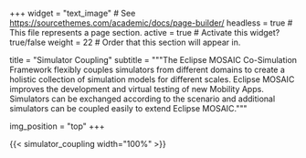 +++
widget = "text_image"  # See https://sourcethemes.com/academic/docs/page-builder/
headless = true  # This file represents a page section.
active = true  # Activate this widget? true/false
weight = 22  # Order that this section will appear in.

title = "Simulator Coupling"
subtitle = """The Eclipse MOSAIC Co-Simulation Framework flexibly couples simulators from different domains to create a holistic collection of
simulation models for different scales. Eclipse MOSAIC improves the development and virtual testing of new Mobility Apps.
Simulators can be exchanged according to the scenario and additional simulators can be coupled easily to extend Eclipse MOSAIC."""

img_position = "top"
+++

[//]: # (**The Eclipse MOSAIC Co-Simulation Framework flexibly couples simulators from different domains to create a holistic collection of)

[//]: # (simulation models for different scales. Eclipse MOSAIC improves the development and virtual testing of new Mobility Apps.)

[//]: # (Simulators can be exchanged according to the scenario and additional simulators can be coupled easily to extend Eclipse MOSAIC.**)

{{< simulator_coupling width="100%" >}}


